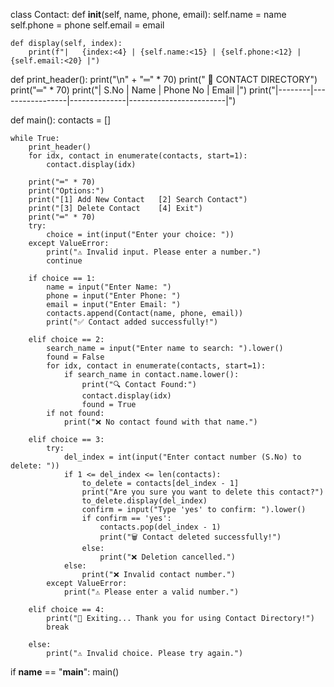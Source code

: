 class Contact:
    def __init__(self, name, phone, email):
        self.name = name
        self.phone = phone
        self.email = email

    def display(self, index):
        print(f"|   {index:<4} | {self.name:<15} | {self.phone:<12} | {self.email:<20} |")

def print_header():
    print("\n" + "═" * 70)
    print("             📇 CONTACT DIRECTORY")
    print("═" * 70)
    print("|  S.No  |      Name       |   Phone No   |       Email            |")
    print("|--------|-----------------|--------------|------------------------|")

def main():
    contacts = []
    
    while True:
        print_header()
        for idx, contact in enumerate(contacts, start=1):
            contact.display(idx)

        print("═" * 70)
        print("Options:")
        print("[1] Add New Contact   [2] Search Contact")
        print("[3] Delete Contact    [4] Exit")
        print("═" * 70)
        try:
            choice = int(input("Enter your choice: "))
        except ValueError:
            print("⚠ Invalid input. Please enter a number.")
            continue

        if choice == 1:
            name = input("Enter Name: ")
            phone = input("Enter Phone: ")
            email = input("Enter Email: ")
            contacts.append(Contact(name, phone, email))
            print("✅ Contact added successfully!")

        elif choice == 2:
            search_name = input("Enter name to search: ").lower()
            found = False
            for idx, contact in enumerate(contacts, start=1):
                if search_name in contact.name.lower():
                    print("🔍 Contact Found:")
                    contact.display(idx)
                    found = True
            if not found:
                print("❌ No contact found with that name.")

        elif choice == 3:
            try:
                del_index = int(input("Enter contact number (S.No) to delete: "))
                if 1 <= del_index <= len(contacts):
                    to_delete = contacts[del_index - 1]
                    print("Are you sure you want to delete this contact?")
                    to_delete.display(del_index)
                    confirm = input("Type 'yes' to confirm: ").lower()
                    if confirm == 'yes':
                        contacts.pop(del_index - 1)
                        print("🗑 Contact deleted successfully!")
                    else:
                        print("❌ Deletion cancelled.")
                else:
                    print("❌ Invalid contact number.")
            except ValueError:
                print("⚠ Please enter a valid number.")

        elif choice == 4:
            print("👋 Exiting... Thank you for using Contact Directory!")
            break

        else:
            print("⚠ Invalid choice. Please try again.")

if __name__ == "__main__":
    main()
